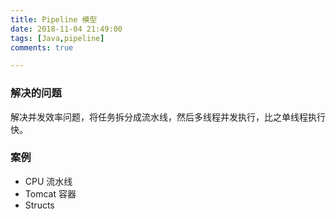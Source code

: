 ```yaml
---
title: Pipeline 模型
date: 2018-11-04 21:49:00
tags: [Java,pipeline]
comments: true

---
```


### 解决的问题

解决并发效率问题，将任务拆分成流水线，然后多线程并发执行，比之单线程执行快。

### 案例

- CPU 流水线
- Tomcat 容器
- Structs